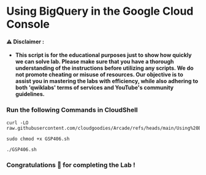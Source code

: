 #  Using BigQuery in the Google Cloud Console


#### ⚠️ Disclaimer :
- **This script is for the educational purposes just to show how quickly we can solve lab. Please make sure that you have a thorough understanding of the instructions before utilizing any scripts. We do not promote cheating or  misuse of resources. Our objective is to assist you in mastering the labs with efficiency, while also adhering to both 'qwiklabs' terms of services and YouTube's community guidelines.**

### Run the following Commands in CloudShell 
```
curl -LO raw.githubusercontent.com/cloudgoodies/Arcade/refs/heads/main/Using%20BigQuery%20in%20the%20Google%20Cloud%20Console/GSP406.sh

sudo chmod +x GSP406.sh

./GSP406.sh
```

### Congratulations 🎉 for completing the Lab !
